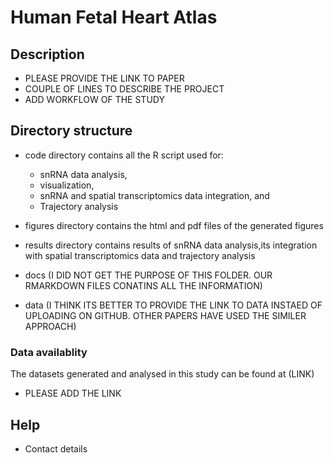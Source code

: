 # Human Fetal Heart Atlas

## Description
+ PLEASE PROVIDE THE LINK TO PAPER
+ COUPLE OF LINES TO DESCRIBE THE PROJECT
+ ADD WORKFLOW OF THE STUDY



## Directory structure
* code directory contains all the R script used for:
   + snRNA data analysis,
   + visualization, 
   + snRNA and spatial transcriptomics data integration, and 
   + Trajectory analysis  
   
  
* figures directory contains the html and pdf files of the generated figures 

* results directory contains results of snRNA data analysis,its integration with spatial transcriptomics data and trajectory analysis  

* docs (I DID NOT GET THE PURPOSE OF THIS FOLDER. OUR RMARKDOWN FILES CONATINS ALL THE INFORMATION)

* data (I THINK ITS BETTER TO PROVIDE THE LINK TO DATA INSTAED OF UPLOADING ON GITHUB. OTHER PAPERS HAVE USED THE SIMILER APPROACH)

### Data availablity

The datasets generated and analysed in this study can be found at (LINK)
* PLEASE ADD THE LINK

## Help

* Contact details
